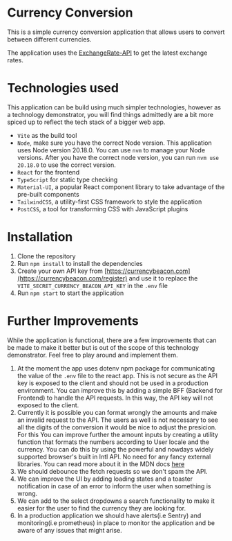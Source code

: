 # Currency Conversion
This is a simple currency conversion application that allows users to convert between different currencies.

The application uses the [ExchangeRate-API](https://api.currencybeacon.com/) to get the latest exchange rates.

# Technologies used
This application can be build using much simpler technologies,
however as a technology demonstrator, you will find things admittedly are a bit more spiced up to reflect the tech stack of a bigger web app.

- `Vite` as the build tool
- `Node`, make sure you have the correct Node version. This application uses Node version 20.18.0.
You can use `nvm` to manage your Node versions. After you have the correct node version, you can run `nvm use 20.18.0` to use the correct version.
- `React` for the frontend
- `TypeScript` for static type checking
- `Material-UI`, a popular React component library to take advantage of the pre-built components
- `TailwindCSS`, a utility-first CSS framework to style the application
- `PostCSS`, a tool for transforming CSS with JavaScript plugins

# Installation
1. Clone the repository
2. Run `npm install` to install the dependencies
3. Create your own API key from [https://currencybeacon.com](https://currencybeacon.com/register) and use it to replace the `VITE_SECRET_CURRENCY_BEACON_API_KEY` in the `.env` file
4. Run `npm start` to start the application

# Further Improvements
While the application is functional, there are a few improvements that can be made to make it better but is out of the scope of this technology demonstrator. Feel free to play around and implement them.

1. At the moment the app uses dotenv npm package for communicating the value of the `.env` file to the react app. This is not secure as the API key is exposed to the client and should not be used in a production environment.
You can improve this by adding a simple BFF (Backend for Frontend) to handle the API requests. In this way, the API key will not exposed to the client.
2. Currently it is possible you can format wrongly the amounts and make an invalid request to the API. The users as well is not necessary to see all the digits of the conversion it would be nice to adjust the presicion. For this You can improve further the amount inputs by creating a utility function that formats the numbers according to User locale and the currency. You can do this by using the powerful and nowdays widely supported browser's built in Intl API. No need for any fancy external libraries. You can read more about it in the MDN docs [here](https://developer.mozilla.org/en-US/docs/Web/JavaScript/Reference/Global_Objects/Intl/NumberFormat)
3. We should debounce the fetch requests so we don't spam the API.
4. We can improve the UI by adding loading states and a toaster notification in case of an error to inform the user when something is wrong.
5. We can add to the select dropdowns a search functionality to make it easier for the user to find the currency they are looking for.
6. In a production application we should have alerts(i.e Sentry) and monitoring(i.e prometheus) in place to monitor the application and be aware of any issues that might arise.
